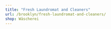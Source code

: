```yaml
---
title: "Fresh Laundromat and Cleaners"
url: /brooklyn/fresh-laundromat-and-cleaners/
shop: Wäscherei
---
```

